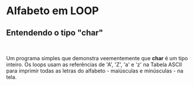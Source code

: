 # Alfabeto em LOOP
## Entendendo o tipo "char"
&nbsp;

Um programa simples que demonstra veementemente que **char** é um tipo inteiro. Os loops usam as referências de 'A', 'Z', 'a' e 'z' na Tabela ASCII para imprimir todas as letras do alfabeto - maiúsculas e minúsculas - na tela.